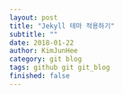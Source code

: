 ```yaml
---
layout: post
title: "Jekyll 테마 적용하기"
subtitle: ""
date: 2018-01-22
author: KimJunHee
category: git blog
tags: github git git_blog
finished: false
---
```

